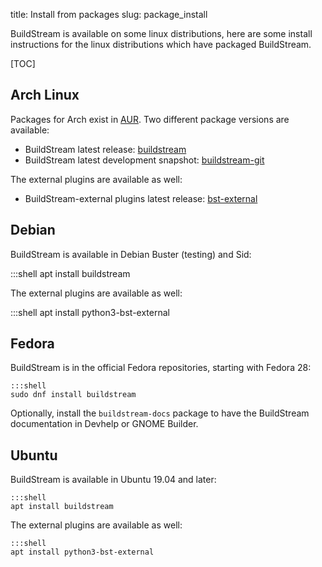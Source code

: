 title: Install from packages
slug: package_install

BuildStream is available on some linux distributions, here are
some install instructions for the linux distributions which
have packaged BuildStream.

[TOC]

<a id="arch"></a>

## Arch Linux

Packages for Arch exist in [AUR](https://wiki.archlinux.org/index.php/Arch_User_Repository#Installing_packages).
Two different package versions are available:

 - BuildStream latest release: [buildstream](https://aur.archlinux.org/packages/buildstream)
 - BuildStream latest development snapshot: [buildstream-git](https://aur.archlinux.org/packages/buildstream-git)

The external plugins are available as well:

 - BuildStream-external plugins latest release: [bst-external](https://aur.archlinux.org/packages/bst-external)

<a id="fedora"></a>

## Debian

BuildStream is available in Debian Buster (testing) and Sid:

   :::shell
   apt install buildstream

The external plugins are available as well:

   :::shell
   apt install python3-bst-external

## Fedora

BuildStream is in the official Fedora repositories, starting with Fedora 28:

    :::shell
    sudo dnf install buildstream

Optionally, install the `buildstream-docs` package to have the BuildStream
documentation in Devhelp or GNOME Builder.

## Ubuntu

BuildStream is available in Ubuntu 19.04 and later:

    :::shell
    apt install buildstream

The external plugins are available as well:

    :::shell
    apt install python3-bst-external
